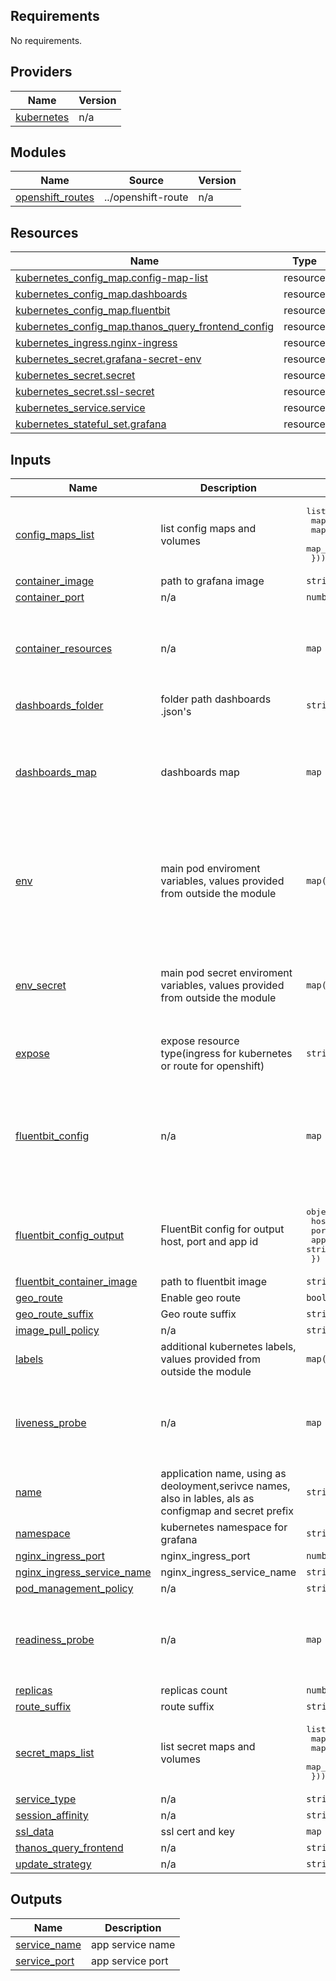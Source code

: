 <!-- BEGIN_TF_DOCS -->
## Requirements

No requirements.

## Providers

| Name | Version |
|------|---------|
| <a name="provider_kubernetes"></a> [kubernetes](#provider\_kubernetes) | n/a |

## Modules

| Name | Source | Version |
|------|--------|---------|
| <a name="module_openshift_routes"></a> [openshift\_routes](#module\_openshift\_routes) | ../openshift-route | n/a |

## Resources

| Name | Type |
|------|------|
| [kubernetes_config_map.config-map-list](https://registry.terraform.io/providers/hashicorp/kubernetes/latest/docs/resources/config_map) | resource |
| [kubernetes_config_map.dashboards](https://registry.terraform.io/providers/hashicorp/kubernetes/latest/docs/resources/config_map) | resource |
| [kubernetes_config_map.fluentbit](https://registry.terraform.io/providers/hashicorp/kubernetes/latest/docs/resources/config_map) | resource |
| [kubernetes_config_map.thanos_query_frontend_config](https://registry.terraform.io/providers/hashicorp/kubernetes/latest/docs/resources/config_map) | resource |
| [kubernetes_ingress.nginx-ingress](https://registry.terraform.io/providers/hashicorp/kubernetes/latest/docs/resources/ingress) | resource |
| [kubernetes_secret.grafana-secret-env](https://registry.terraform.io/providers/hashicorp/kubernetes/latest/docs/resources/secret) | resource |
| [kubernetes_secret.secret](https://registry.terraform.io/providers/hashicorp/kubernetes/latest/docs/resources/secret) | resource |
| [kubernetes_secret.ssl-secret](https://registry.terraform.io/providers/hashicorp/kubernetes/latest/docs/resources/secret) | resource |
| [kubernetes_service.service](https://registry.terraform.io/providers/hashicorp/kubernetes/latest/docs/resources/service) | resource |
| [kubernetes_stateful_set.grafana](https://registry.terraform.io/providers/hashicorp/kubernetes/latest/docs/resources/stateful_set) | resource |

## Inputs

| Name | Description | Type | Default | Required |
|------|-------------|------|---------|:--------:|
| <a name="input_config_maps_list"></a> [config\_maps\_list](#input\_config\_maps\_list) | list config maps and volumes | <pre>list(object({<br>    map_name = string<br>    map_path = string<br>    map_data = map(string)<br>  }))</pre> | `[]` | no |
| <a name="input_container_image"></a> [container\_image](#input\_container\_image) | path to grafana image | `string` | n/a | yes |
| <a name="input_container_port"></a> [container\_port](#input\_container\_port) | n/a | `number` | `3000` | no |
| <a name="input_container_resources"></a> [container\_resources](#input\_container\_resources) | n/a | `map` | <pre>{<br>  "limits_cpu": "150m",<br>  "limits_memory": "250Mi",<br>  "requests_cpu": "100m",<br>  "requests_memory": "150Mi"<br>}</pre> | no |
| <a name="input_dashboards_folder"></a> [dashboards\_folder](#input\_dashboards\_folder) | folder path dashboards .json's | `string` | `"./dashboards"` | no |
| <a name="input_dashboards_map"></a> [dashboards\_map](#input\_dashboards\_map) | dashboards map | `map` | <pre>{<br>  "system-template-jmx": {<br>    "folder": "main"<br>  },<br>  "system-template-os": {<br>    "folder": "main"<br>  }<br>}</pre> | no |
| <a name="input_env"></a> [env](#input\_env) | main pod enviroment variables, values provided from outside the module | `map(any)` | <pre>{<br>  "GF_DATABASE_HOST": "grafana-db",<br>  "GF_DATABASE_NAME": "grafana",<br>  "GF_DATABASE_TYPE": "sqlite3",<br>  "GF_PATHS_CONFIG": "/etc/grafana/grafana.ini",<br>  "GF_PATHS_PROVISIONING": "/etc/grafana/provisioning"<br>}</pre> | no |
| <a name="input_env_secret"></a> [env\_secret](#input\_env\_secret) | main pod secret enviroment variables, values provided from outside the module | `map(any)` | <pre>{<br>  "GF_DATABASE_PASSWORD": "password",<br>  "GF_DATABASE_USER": "admin",<br>  "GF_SECURITY_ADMIN_PASSWORD": "password",<br>  "GF_SECURITY_ADMIN_USER": "admin"<br>}</pre> | no |
| <a name="input_expose"></a> [expose](#input\_expose) | expose resource type(ingress for kubernetes or route for openshift) | `string` | `"none"` | no |
| <a name="input_fluentbit_config"></a> [fluentbit\_config](#input\_fluentbit\_config) | n/a | `map` | <pre>{<br>  "container_resources": {<br>    "limits_cpu": "10m",<br>    "limits_memory": "20M",<br>    "requests_cpu": "10m",<br>    "requests_memory": "20M"<br>  },<br>  "name": "fluentbit"<br>}</pre> | no |
| <a name="input_fluentbit_config_output"></a> [fluentbit\_config\_output](#input\_fluentbit\_config\_output) | FluentBit config for output host, port and app id | <pre>object({<br>    host   = string<br>    port   = string<br>    app_id = string<br>  })</pre> | n/a | yes |
| <a name="input_fluentbit_container_image"></a> [fluentbit\_container\_image](#input\_fluentbit\_container\_image) | path to fluentbit image | `string` | n/a | yes |
| <a name="input_geo_route"></a> [geo\_route](#input\_geo\_route) | Enable geo route | `bool` | `false` | no |
| <a name="input_geo_route_suffix"></a> [geo\_route\_suffix](#input\_geo\_route\_suffix) | Geo route suffix | `string` | `"none"` | no |
| <a name="input_image_pull_policy"></a> [image\_pull\_policy](#input\_image\_pull\_policy) | n/a | `string` | `"Always"` | no |
| <a name="input_labels"></a> [labels](#input\_labels) | additional kubernetes labels, values provided from outside the module | `map(string)` | `{}` | no |
| <a name="input_liveness_probe"></a> [liveness\_probe](#input\_liveness\_probe) | n/a | `map` | <pre>{<br>  "failure_threshold": 5,<br>  "initial_delay_seconds": 60,<br>  "period_seconds": 60,<br>  "timeout_seconds": 15<br>}</pre> | no |
| <a name="input_name"></a> [name](#input\_name) | application name, using as deoloyment,serivce names, also in lables, als as configmap and secret prefix | `string` | `"grafana"` | no |
| <a name="input_namespace"></a> [namespace](#input\_namespace) | kubernetes namespace for grafana | `string` | `"monitoring"` | no |
| <a name="input_nginx_ingress_port"></a> [nginx\_ingress\_port](#input\_nginx\_ingress\_port) | nginx\_ingress\_port | `number` | `8080` | no |
| <a name="input_nginx_ingress_service_name"></a> [nginx\_ingress\_service\_name](#input\_nginx\_ingress\_service\_name) | nginx\_ingress\_service\_name | `string` | n/a | yes |
| <a name="input_pod_management_policy"></a> [pod\_management\_policy](#input\_pod\_management\_policy) | n/a | `string` | `"OrderedReady"` | no |
| <a name="input_readiness_probe"></a> [readiness\_probe](#input\_readiness\_probe) | n/a | `map` | <pre>{<br>  "failure_threshold": 5,<br>  "initial_delay_seconds": 60,<br>  "period_seconds": 60,<br>  "timeout_seconds": 15<br>}</pre> | no |
| <a name="input_replicas"></a> [replicas](#input\_replicas) | replicas count | `number` | `1` | no |
| <a name="input_route_suffix"></a> [route\_suffix](#input\_route\_suffix) | route suffix | `string` | `"none"` | no |
| <a name="input_secret_maps_list"></a> [secret\_maps\_list](#input\_secret\_maps\_list) | list secret maps and volumes | <pre>list(object({<br>    map_name = string<br>    map_path = string<br>    map_data = map(string)<br>  }))</pre> | `[]` | no |
| <a name="input_service_type"></a> [service\_type](#input\_service\_type) | n/a | `string` | `"ClusterIP"` | no |
| <a name="input_session_affinity"></a> [session\_affinity](#input\_session\_affinity) | n/a | `string` | `"ClientIP"` | no |
| <a name="input_ssl_data"></a> [ssl\_data](#input\_ssl\_data) | ssl cert and key | `map` | `{}` | no |
| <a name="input_thanos_query_frontend"></a> [thanos\_query\_frontend](#input\_thanos\_query\_frontend) | n/a | `string` | `"false"` | no |
| <a name="input_update_strategy"></a> [update\_strategy](#input\_update\_strategy) | n/a | `string` | `"RollingUpdate"` | no |

## Outputs

| Name | Description |
|------|-------------|
| <a name="output_service_name"></a> [service\_name](#output\_service\_name) | app service name |
| <a name="output_service_port"></a> [service\_port](#output\_service\_port) | app service port |
<!-- END_TF_DOCS -->